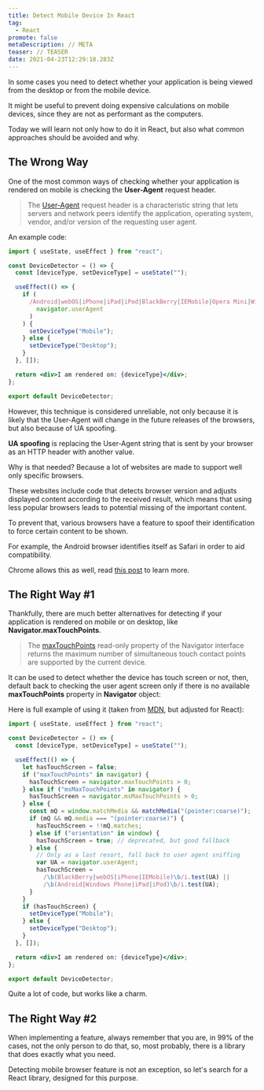 ```yaml
---
title: Detect Mobile Device In React
tag:
  - React
promote: false
metaDescription: // META
teaser: // TEASER
date: 2021-04-23T12:29:18.283Z
---
```

In some cases you need to detect whether your application is being viewed from the desktop or from the mobile device.

It might be useful to prevent doing expensive calculations on mobile devices, since they are not as performant as the computers.

Today we will learn not only how to do it in React, but also what common approaches should be avoided and why.

## The Wrong Way

One of the most common ways of checking whether your application is rendered on mobile is checking the **User-Agent** request header.

> The [User-Agent](https://developer.mozilla.org/en-US/docs/Web/HTTP/Headers/User-Agent) request header is a characteristic string that lets servers and network peers identify the application, operating system, vendor, and/or version of the requesting user agent.

An example code:

```jsx
import { useState, useEffect } from "react";

const DeviceDetector = () => {
  const [deviceType, setDeviceType] = useState("");

  useEffect(() => {
    if (
      /Android|webOS|iPhone|iPad|iPod|BlackBerry|IEMobile|Opera Mini|Windows Phone/i.test(
        navigator.userAgent
      )
    ) {
      setDeviceType("Mobile");
    } else {
      setDeviceType("Desktop");
    }
  }, []);

  return <div>I am rendered on: {deviceType}</div>;
};

export default DeviceDetector;
```

However, this technique is considered unreliable, not only because it is likely that the User-Agent will change in the future releases of the browsers, but also because of UA spoofing.

**UA spoofing** is replacing the User-Agent string that is sent by your browser as an HTTP header with another value.

Why is that needed? Because a lot of websites are made to support well only specific browsers.

These websites include code that detects browser version and adjusts displayed content according to the received result, which means that using less popular browsers leads to potential missing of the important content.

To prevent that, various browsers have a feature to spoof their identification to force certain content to be shown.

For example, the Android browser identifies itself as Safari in order to aid compatibility.

Chrome allows this as well, read [this post](https://developer.chrome.com/docs/devtools/device-mode/override-user-agent/) to learn more.

## The Right Way #1

Thankfully, there are much better alternatives for detecting if your application is rendered on mobile or on desktop, like **Navigator.maxTouchPoints**.

> The [maxTouchPoints](https://developer.mozilla.org/en-US/docs/Web/API/Navigator/maxTouchPoints) read-only property of the Navigator interface returns the maximum number of simultaneous touch contact points are supported by the current device.

It can be used to detect whether the device has touch screen or not, then, default back to checking the user agent screen only if there is no available **maxTouchPoints** property in **Navigator** object:

Here is full example of using it (taken from [MDN](https://developer.mozilla.org/en-US/docs/Web/HTTP/Browser_detection_using_the_user_agent), but adjusted for React):

```jsx
import { useState, useEffect } from "react";

const DeviceDetector = () => {
  const [deviceType, setDeviceType] = useState("");

  useEffect(() => {
    let hasTouchScreen = false;
    if ("maxTouchPoints" in navigator) {
      hasTouchScreen = navigator.maxTouchPoints > 0;
    } else if ("msMaxTouchPoints" in navigator) {
      hasTouchScreen = navigator.msMaxTouchPoints > 0;
    } else {
      const mQ = window.matchMedia && matchMedia("(pointer:coarse)");
      if (mQ && mQ.media === "(pointer:coarse)") {
        hasTouchScreen = !!mQ.matches;
      } else if ("orientation" in window) {
        hasTouchScreen = true; // deprecated, but good fallback
      } else {
        // Only as a last resort, fall back to user agent sniffing
        var UA = navigator.userAgent;
        hasTouchScreen =
          /\b(BlackBerry|webOS|iPhone|IEMobile)\b/i.test(UA) ||
          /\b(Android|Windows Phone|iPad|iPod)\b/i.test(UA);
      }
    }
    if (hasTouchScreen) {
      setDeviceType("Mobile");
    } else {
      setDeviceType("Desktop");
    }
  }, []);

  return <div>I am rendered on: {deviceType}</div>;
};

export default DeviceDetector;
```

Quite a lot of code, but works like a charm.

## The Right Way #2

When implementing a feature, always remember that you are, in 99% of the cases, not the only person to do that, so, most probably, there is a library that does exactly what you need.

Detecting mobile browser feature is not an exception, so let's search for a React library, designed for this purpose.
